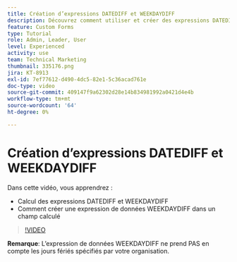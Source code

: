 ```yaml
---
title: Création d’expressions DATEDIFF et WEEKDAYDIFF
description: Découvrez comment utiliser et créer des expressions DATEDIFF dans un champ calculé dans Adobe [!DNL Workfront].
feature: Custom Forms
type: Tutorial
role: Admin, Leader, User
level: Experienced
activity: use
team: Technical Marketing
thumbnail: 335176.png
jira: KT-8913
exl-id: 7ef77612-d490-4dc5-82e1-5c36acad761e
doc-type: video
source-git-commit: 409147f9a62302d28e14b834981992a0421d4e4b
workflow-type: tm+mt
source-wordcount: '64'
ht-degree: 0%

---
```


# Création d’expressions DATEDIFF et WEEKDAYDIFF

Dans cette vidéo, vous apprendrez :

* Calcul des expressions DATEDIFF et WEEKDAYDIFF
* Comment créer une expression de données WEEKDAYDIFF dans un champ calculé

>[!VIDEO](https://video.tv.adobe.com/v/335176/?quality=12&learn=on)

**Remarque**: L’expression de données WEEKDAYDIFF ne prend PAS en compte les jours fériés spécifiés par votre organisation.
